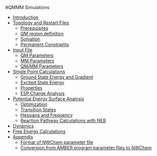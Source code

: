 #QMMM Simulations

-   [Introduction](qmmm_introduction)
-   [Topology and Restart
    Files](QMMM_Restart_and_Topology_Files)
    -   [Prerequisites](QMMM_Preparation_Prerequisites)
    -   [QM region definition](Qmmm_preparation_basic)
    -   [Solvation](Qmmm_preparation_solvation)
    -   [Permanent Constraints](Qmmm_preparation_constraints)
-   [Input File](QMMM_Input_File)
    -   [QM Parameters](QM_Parameters)
    -   [MM Parameters](MM_Parameters)
    -   [QM/MM Parameters](QMMM_Parameters)
-   [Single Point Calculations](#QM/MM_Single_Point_Calculations)
    -   [Ground State Energy and Gradient](qmmm_sp_energy)
    -   [Excited State Energy](QMMM_Excited_States)
    -   [Properties](qmmm_sp_property)
    -   [ESP Charge Analysis](QMMM_ESP)
-   [Potential Energy Surface Analysis](#Potential_Energy_Surface_Analysis)
    -   [Optimization](qmmm_optimization)
    -   [ Transition States](QMMM_Transition_States)
    -   [Hessians and Frequency](qmmm_freq)
    -   [Reaction Pathway Calculations with
        NEB](qmmm_NEB_Calculations)
-   [Dynamics](QMMM_Dynamics)
-   [Free Energy Calculations](QMMM_Free_Energy)
-   [Appendix](QMMM_Appendix)
    -   [Format of NWChem parameter file](QMMM_Appendix#Format_of_NWChem_parameter_file)
    -   [Conversion from AMBER program parameter files to NWChem](QMMM_Appendix#Conversion_of_standard_AMBER_program_parameter_files)
